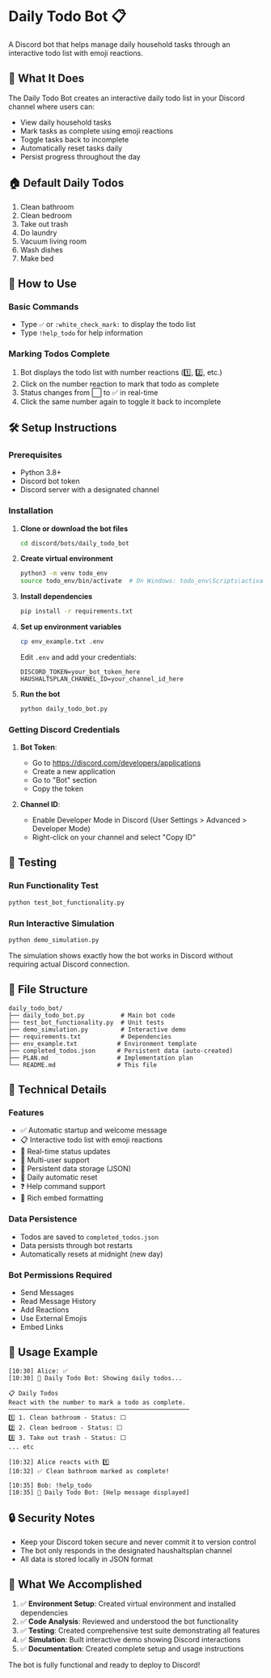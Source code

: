 # Daily Todo Bot 📋

A Discord bot that helps manage daily household tasks through an interactive todo list with emoji reactions.

## 🎯 What It Does

The Daily Todo Bot creates an interactive daily todo list in your Discord channel where users can:
- View daily household tasks
- Mark tasks as complete using emoji reactions
- Toggle tasks back to incomplete
- Automatically reset tasks daily
- Persist progress throughout the day

## 🏠 Default Daily Todos

1. Clean bathroom
2. Clean bedroom  
3. Take out trash
4. Do laundry
5. Vacuum living room
6. Wash dishes
7. Make bed

## 🚀 How to Use

### Basic Commands
- Type `✅` or `:white_check_mark:` to display the todo list
- Type `!help_todo` for help information

### Marking Todos Complete
1. Bot displays the todo list with number reactions (1️⃣, 2️⃣, etc.)
2. Click on the number reaction to mark that todo as complete
3. Status changes from ⬜ to ✅ in real-time
4. Click the same number again to toggle it back to incomplete

## 🛠️ Setup Instructions

### Prerequisites
- Python 3.8+
- Discord bot token
- Discord server with a designated channel

### Installation

1. **Clone or download the bot files**
   ```bash
   cd discord/bots/daily_todo_bot
   ```

2. **Create virtual environment**
   ```bash
   python3 -m venv todo_env
   source todo_env/bin/activate  # On Windows: todo_env\Scripts\activate
   ```

3. **Install dependencies**
   ```bash
   pip install -r requirements.txt
   ```

4. **Set up environment variables**
   ```bash
   cp env_example.txt .env
   ```
   
   Edit `.env` and add your credentials:
   ```
   DISCORD_TOKEN=your_bot_token_here
   HAUSHALTSPLAN_CHANNEL_ID=your_channel_id_here
   ```

5. **Run the bot**
   ```bash
   python daily_todo_bot.py
   ```

### Getting Discord Credentials

1. **Bot Token**: 
   - Go to https://discord.com/developers/applications
   - Create a new application
   - Go to "Bot" section
   - Copy the token

2. **Channel ID**:
   - Enable Developer Mode in Discord (User Settings > Advanced > Developer Mode)
   - Right-click on your channel and select "Copy ID"

## 🧪 Testing

### Run Functionality Test
```bash
python test_bot_functionality.py
```

### Run Interactive Simulation
```bash
python demo_simulation.py
```

The simulation shows exactly how the bot works in Discord without requiring actual Discord connection.

## 📁 File Structure

```
daily_todo_bot/
├── daily_todo_bot.py          # Main bot code
├── test_bot_functionality.py  # Unit tests
├── demo_simulation.py         # Interactive demo
├── requirements.txt           # Dependencies
├── env_example.txt           # Environment template
├── completed_todos.json      # Persistent data (auto-created)
├── PLAN.md                   # Implementation plan
└── README.md                 # This file
```

## 🔧 Technical Details

### Features
- ✅ Automatic startup and welcome message
- 📋 Interactive todo list with emoji reactions  
- 🔄 Real-time status updates
- 👥 Multi-user support
- 💾 Persistent data storage (JSON)
- 📅 Daily automatic reset
- ❓ Help command support
- 🎨 Rich embed formatting

### Data Persistence
- Todos are saved to `completed_todos.json`
- Data persists through bot restarts
- Automatically resets at midnight (new day)

### Bot Permissions Required
- Send Messages
- Read Message History  
- Add Reactions
- Use External Emojis
- Embed Links

## 🤝 Usage Example

```
[10:30] Alice: ✅
[10:30] 🤖 Daily Todo Bot: Showing daily todos...

📋 Daily Todos
React with the number to mark a todo as complete.
──────────────────────────────────────────────────
1️⃣ 1. Clean bathroom - Status: ⬜
2️⃣ 2. Clean bedroom - Status: ⬜
3️⃣ 3. Take out trash - Status: ⬜
... etc

[10:32] Alice reacts with 1️⃣
[10:32] ✅ Clean bathroom marked as complete!

[10:35] Bob: !help_todo
[10:35] 🤖 Daily Todo Bot: [Help message displayed]
```

## 🔒 Security Notes

- Keep your Discord token secure and never commit it to version control
- The bot only responds in the designated haushaltsplan channel
- All data is stored locally in JSON format

## 🎉 What We Accomplished

1. ✅ **Environment Setup**: Created virtual environment and installed dependencies
2. ✅ **Code Analysis**: Reviewed and understood the bot functionality  
3. ✅ **Testing**: Created comprehensive test suite demonstrating all features
4. ✅ **Simulation**: Built interactive demo showing Discord interactions
5. ✅ **Documentation**: Created complete setup and usage instructions

The bot is fully functional and ready to deploy to Discord! 